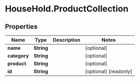 # HouseHold.ProductCollection

## Properties

Name | Type | Description | Notes
------------ | ------------- | ------------- | -------------
**name** | **String** |  | [optional] 
**category** | **String** |  | [optional] 
**product** | **String** |  | [optional] 
**id** | **String** |  | [optional] [readonly] 


